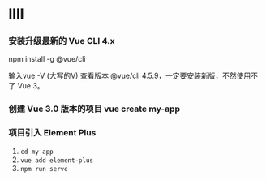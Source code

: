 # llll
### 安装升级最新的 Vue CLI 4.x
npm install -g @vue/cli

输入vue -V (大写的V) 查看版本 @vue/cli 4.5.9，一定要安装新版，不然使用不了 Vue 3。
### 创建 Vue 3.0 版本的项目 vue create my-app

### 项目引入 Element Plus
1. ```cd my-app```
2. ```vue add element-plus```
3. ```npm run serve```
